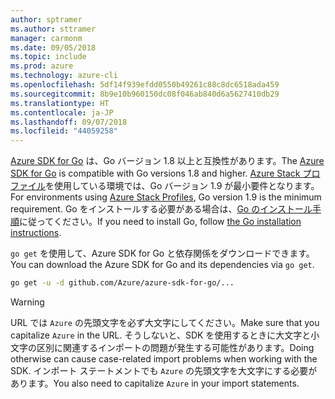 ```yaml
---
author: sptramer
ms.author: sttramer
manager: carmonm
ms.date: 09/05/2018
ms.topic: include
ms.prod: azure
ms.technology: azure-cli
ms.openlocfilehash: 5df14f939efdd0550b49261c88c8dc6518ada459
ms.sourcegitcommit: 8b9e10b960150dc08f046ab840d6a5627410db29
ms.translationtype: HT
ms.contentlocale: ja-JP
ms.lasthandoff: 09/07/2018
ms.locfileid: "44059258"
---
```

<span data-ttu-id="2d263-101">[Azure SDK for Go](https://github.com/Azure/azure-sdk-for-go) は、Go バージョン 1.8 以上と互換性があります。</span><span class="sxs-lookup"><span data-stu-id="2d263-101">The [Azure SDK for Go](https://github.com/Azure/azure-sdk-for-go) is compatible with Go versions 1.8 and higher.</span></span> <span data-ttu-id="2d263-102">[Azure Stack プロファイル](/azure/azure-stack/user/azure-stack-version-profiles-go)を使用している環境では、Go バージョン 1.9 が最小要件となります。</span><span class="sxs-lookup"><span data-stu-id="2d263-102">For environments using [Azure Stack Profiles](/azure/azure-stack/user/azure-stack-version-profiles-go), Go version 1.9 is the minimum requirement.</span></span>
<span data-ttu-id="2d263-103">Go をインストールする必要がある場合は、[Go のインストール手順](https://golang.org/doc/install)に従ってください。</span><span class="sxs-lookup"><span data-stu-id="2d263-103">If you need to install Go, follow [the Go installation instructions](https://golang.org/doc/install).</span></span>

<span data-ttu-id="2d263-104">`go get` を使用して、Azure SDK for Go と依存関係をダウンロードできます。</span><span class="sxs-lookup"><span data-stu-id="2d263-104">You can download the Azure SDK for Go and its dependencies via `go get`.</span></span>

```bash
go get -u -d github.com/Azure/azure-sdk-for-go/...
```

> [!WARNING]
> <span data-ttu-id="2d263-105">URL では `Azure` の先頭文字を必ず大文字にしてください。</span><span class="sxs-lookup"><span data-stu-id="2d263-105">Make sure that you capitalize `Azure` in the URL.</span></span> <span data-ttu-id="2d263-106">そうしないと、SDK を使用するときに大文字と小文字の区別に関連するインポートの問題が発生する可能性があります。</span><span class="sxs-lookup"><span data-stu-id="2d263-106">Doing otherwise can cause case-related import problems when working with the SDK.</span></span> <span data-ttu-id="2d263-107">インポート ステートメントでも `Azure` の先頭文字を大文字にする必要があります。</span><span class="sxs-lookup"><span data-stu-id="2d263-107">You also need to capitalize `Azure` in your import statements.</span></span>
